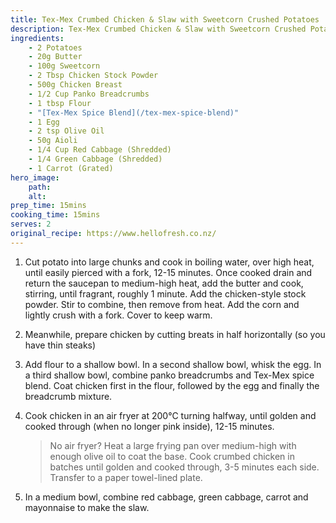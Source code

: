 ```yaml
---
title: Tex-Mex Crumbed Chicken & Slaw with Sweetcorn Crushed Potatoes
description: Tex-Mex Crumbed Chicken & Slaw with Sweetcorn Crushed Potatoes Recipe
ingredients:
    - 2 Potatoes
    - 20g Butter
    - 100g Sweetcorn
    - 2 Tbsp Chicken Stock Powder
    - 500g Chicken Breast
    - 1/2 Cup Panko Breadcrumbs
    - 1 tbsp Flour
    - "[Tex-Mex Spice Blend](/tex-mex-spice-blend)"
    - 1 Egg
    - 2 tsp Olive Oil
    - 50g Aioli
    - 1/4 Cup Red Cabbage (Shredded)
    - 1/4 Green Cabbage (Shredded)
    - 1 Carrot (Grated)
hero_image:
    path:
    alt:
prep_time: 15mins
cooking_time: 15mins
serves: 2
original_recipe: https://www.hellofresh.co.nz/
---
```


1. Cut potato into large chunks and cook in boiling water, over high heat, until easily pierced with a fork, 12-15 minutes. Once cooked drain and return the saucepan to medium-high heat, add the butter and cook, stirring, until fragrant, roughly 1 minute. Add the chicken-style stock powder. Stir to combine, then remove from heat. Add the corn and lightly crush with a fork. Cover to keep warm.

2. Meanwhile, prepare chicken by cutting breats in half horizontally (so you have thin steaks)

3. Add flour to a shallow bowl. In a second shallow bowl, whisk the egg. In a third shallow bowl, combine panko breadcrumbs and Tex-Mex spice blend. Coat chicken first in the flour, followed by the egg and finally the breadcrumb mixture.

4. Cook chicken in an air fryer at 200°C turning halfway, until golden and cooked through (when no longer pink inside), 12-15 minutes.

    > No air fryer? Heat a large frying pan over medium-high with enough olive oil to coat the base. Cook crumbed chicken in batches until golden and cooked through, 3-5 minutes each side. Transfer to a paper towel-lined plate.

5. In a medium bowl, combine red cabbage, green cabbage, carrot and mayonnaise to make the slaw.